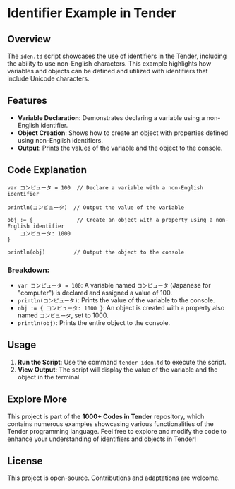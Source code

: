 # Identifier Example in Tender

## Overview

The `iden.td` script showcases the use of identifiers in the Tender, including the ability to use non-English characters. This example highlights how variables and objects can be defined and utilized with identifiers that include Unicode characters.

## Features

- **Variable Declaration**: Demonstrates declaring a variable using a non-English identifier.
- **Object Creation**: Shows how to create an object with properties defined using non-English identifiers.
- **Output**: Prints the values of the variable and the object to the console.

## Code Explanation

```tender
var コンピュータ = 100  // Declare a variable with a non-English identifier

println(コンピュータ)  // Output the value of the variable

obj := {              // Create an object with a property using a non-English identifier
	コンピュータ: 1000
}

println(obj)         // Output the object to the console
```

### Breakdown:

- `var コンピュータ = 100`: A variable named `コンピュータ` (Japanese for "computer") is declared and assigned a value of 100.
- `println(コンピュータ)`: Prints the value of the variable to the console.
- `obj := { コンピュータ: 1000 }`: An object is created with a property also named `コンピュータ`, set to 1000.
- `println(obj)`: Prints the entire object to the console.

## Usage

1. **Run the Script**: Use the command `tender iden.td` to execute the script.
2. **View Output**: The script will display the value of the variable and the object in the terminal.

## Explore More

This project is part of the **1000+ Codes in Tender** repository, which contains numerous examples showcasing various functionalities of the Tender programming language. Feel free to explore and modify the code to enhance your understanding of identifiers and objects in Tender!

## License

This project is open-source. Contributions and adaptations are welcome.
